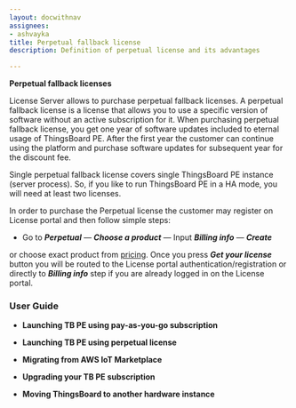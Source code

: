 ```yaml
---
layout: docwithnav
assignees:
- ashvayka
title: Perpetual fallback license
description: Definition of perpetual license and its advantages

---
```


**Perpetual fallback licenses**  
 
License Server allows to purchase perpetual fallback licenses. 
A perpetual fallback license is a license that allows you to use a specific version of software without an active subscription for it. 
When purchasing perpetual fallback license, you get one year of software updates included to eternal usage of ThingsBoard PE. After the first year the customer can continue using the platform and purchase software updates for subsequent year for the discount fee.

Single perpetual fallback license covers single ThingsBoard PE instance (server process). 
So, if you like to run ThingsBoard PE in a HA mode, you will need at least two licenses. 

In order to purchase the Perpetual license the customer may register on License portal and then follow simple steps: 
- Go to ***Perpetual*** — ***Choose a product*** — Input ***Billing info*** — ***Create***

or choose exact product from [pricing](/pricing/). Once you press ***Get your license*** button you will be routed to the License portal authentication/registration or directly to ***Billing info*** step if you are already logged in on the License portal.   

### User Guide

 - **Launching TB PE using pay-as-you-go subscription**
 
 - **Launching TB PE using perpetual license**
 
 - **Migrating from AWS IoT Marketplace**
 
 - **Upgrading your TB PE subscription** 
 
 - **Moving ThingsBoard to another hardware instance** 


